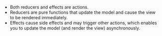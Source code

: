 * Both reducers and effects are actions.
* Reducers are pure functions that update the model and cause the view to be rendered immediately.
* Effects cause side effects and may trigger other actions, which enables you to update the model (and render the view) asynchronously. 

